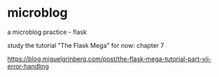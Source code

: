 # microblog
a microblog practice - flask

study the tutorial "The Flask Mega"
for now: chapter 7

https://blog.miguelgrinberg.com/post/the-flask-mega-tutorial-part-vii-error-handling
